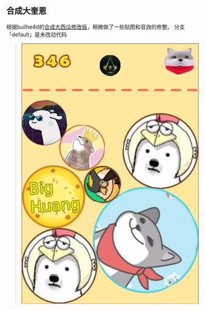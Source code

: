 ## 合成大奎恩
根据bullhe4d的[合成大西瓜修改版](https://github.com/bullhe4d/bigwatermelon)，稍微做了一些贴图和音效的修整。
分支「default」是未改动代码
> ![image](https://github.com/ZhentangHe/BigQuinGame/blob/main/cover.PNG)
